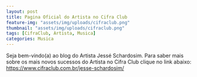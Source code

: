 ```yaml
---
layout: post
title: Pagina Oficial do Artista no Cifra Club
feature-img: "assets/img/uploads/cifraclub.png"
thumbnail: "assets/img/uploads/cifraclub.png"
tags: [CifraClub, Artista, Musica]
categories: Musica
---
```



Seja bem-vindo(a) ao blog do Artista Jessé Schardosim.
Para saber mais sobre os mais novos sucessos do Artista no Cifra Club clique no link abaixo:
<a href="https://www.cifraclub.com.br/jesse-schardosim/" target="_blank">https://www.cifraclub.com.br/jesse-schardosim/</a>
